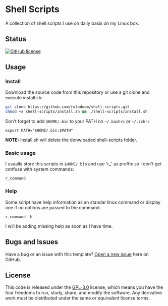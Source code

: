 # Shell Scripts

A collection of shell scripts I use on daily basis on my Linux box.

## Status

[![GitHub license](https://img.shields.io/badge/license-GPL--3.0-blue)](https://raw.githubusercontent.com/rolodoom/shell-scripts/master/LICENSE)

## Usage

### Install

Download the source code from this repository or use a git clone and execute install.sh:

```bash
git clone https://github.com/rolodoom/shell-scripts.git
chmod +x shell-scripts/install.sh && ./shell-scripts/install.sh
```

Don't forget to add `$HOME/.bin` to your PATH on `~/.bashrc` or `~/.zshrc`

```
export PATH="$HOME/.bin:$PATH"
```

**NOTE:** install.sh will delete the donwloaded shell-scripts folder.

### Basic usage

I usually store this scripts in `$HOME/.bin` and use 'r\_' as preffix so I don't get confuse with system commands:

```
r_command
```

### Help

Some script have help information as an standar linux command or display one if no options are passed to the command.

```
r_command -h
```

I will be adding missing help as soon as I have time.

## Bugs and Issues

Have a bug or an issue with this template? [Open a new issue](https://github.com/rolodoom/shell-scripts/issues) here on GitHub.

## License

This code is released under the [GPL-3.0](https://github.com/rolodoom/shell-scripts/blob/master/LICENSE) license, which means you have the four freedoms to run, study, share, and modify the software. Any derivative work must be distributed under the same or equivalent license terms.
